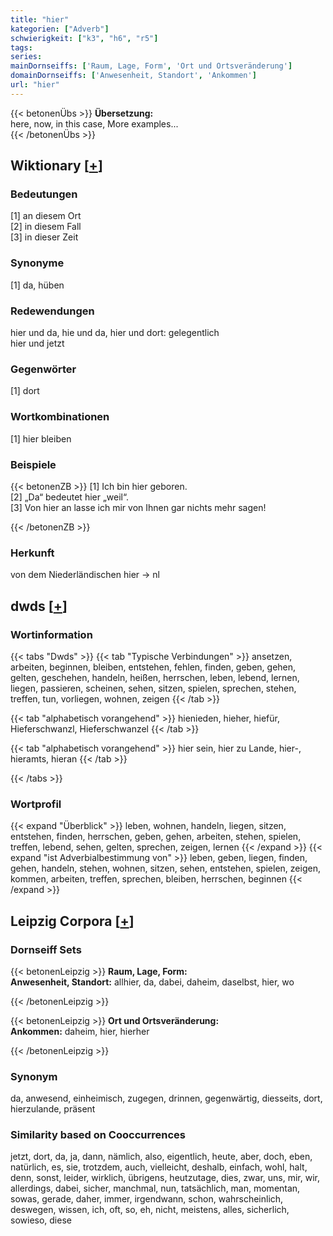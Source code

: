 ```yaml
---
title: "hier"
kategorien: ["Adverb"]
schwierigkeit: ["k3", "h6", "r5"]
tags:
series:
mainDornseiffs: ['Raum, Lage, Form', 'Ort und Ortsveränderung']
domainDornseiffs: ['Anwesenheit, Standort', 'Ankommen']
url: "hier"
---
```


{{< betonenÜbs >}}
**Übersetzung:**  
here, now, in this case, More examples...  
{{< /betonenÜbs >}}

## Wiktionary [[+](https://de.wiktionary.org/wiki/hier)]

### Bedeutungen
[1] an diesem Ort  
[2] in diesem Fall  
[3] in dieser Zeit  

### Synonyme
[1] da, hüben  

### Redewendungen
hier und da, hie und da, hier und dort: gelegentlich  
hier und jetzt  

### Gegenwörter
[1] dort  

### Wortkombinationen
[1] hier bleiben  

### Beispiele
{{< betonenZB >}}
[1] Ich bin hier geboren.  
[2] „Da“ bedeutet hier „weil“.  
[3] Von hier an lasse ich mir von Ihnen gar nichts mehr sagen!  

{{< /betonenZB >}}
### Herkunft
von dem Niederländischen hier → nl  



## dwds [[+](https://www.dwds.de/wb/hier)]

### Wortinformation
{{< tabs "Dwds" >}}
{{< tab "Typische Verbindungen" >}}
ansetzen, arbeiten, beginnen, bleiben, entstehen, fehlen, finden, geben, gehen, gelten, geschehen, handeln, heißen, herrschen, leben, lebend, lernen, liegen, passieren, scheinen, sehen, sitzen, spielen, sprechen, stehen, treffen, tun, vorliegen, wohnen, zeigen
{{< /tab >}}

{{< tab "alphabetisch vorangehend" >}}
hienieden, hieher, hiefür, Hieferschwanzl, Hieferschwanzel
{{< /tab >}}

{{< tab "alphabetisch vorangehend" >}}
hier sein, hier zu Lande, hier-, hieramts, hieran
{{< /tab >}}

{{< /tabs >}}

### Wortprofil
{{< expand "Überblick" >}} leben, wohnen, handeln, liegen, sitzen, entstehen, finden, herrschen, geben, gehen, arbeiten, stehen, spielen, treffen, lebend, sehen, gelten, sprechen, zeigen, lernen {{< /expand >}}
{{< expand "ist Adverbialbestimmung von" >}} leben, geben, liegen, finden, gehen, handeln, stehen, wohnen, sitzen, sehen, entstehen, spielen, zeigen, kommen, arbeiten, treffen, sprechen, bleiben, herrschen, beginnen {{< /expand >}}

## Leipzig Corpora [[+](https://corpora.uni-leipzig.de/en/res?word=hier&corpusId=deu_newscrawl-public_2018)]

### Dornseiff Sets
{{< betonenLeipzig >}}
**Raum, Lage, Form:**  
**Anwesenheit, Standort:** allhier, da, dabei, daheim, daselbst, hier, wo  

{{< /betonenLeipzig >}}


{{< betonenLeipzig >}}
**Ort und Ortsveränderung:**  
**Ankommen:** daheim, hier, hierher  

{{< /betonenLeipzig >}}

### Synonym
da, anwesend, einheimisch, zugegen, drinnen, gegenwärtig, diesseits, dort, hierzulande, präsent


### Similarity based on Cooccurrences
jetzt, dort, da, ja, dann, nämlich, also, eigentlich, heute, aber, doch, eben, natürlich, es, sie, trotzdem, auch, vielleicht, deshalb, einfach, wohl, halt, denn, sonst, leider, wirklich, übrigens, heutzutage, dies, zwar, uns, mir, wir, allerdings, dabei, sicher, manchmal, nun, tatsächlich, man, momentan, sowas, gerade, daher, immer, irgendwann, schon, wahrscheinlich, deswegen, wissen, ich, oft, so, eh, nicht, meistens, alles, sicherlich, sowieso, diese

